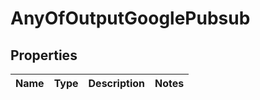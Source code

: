 # AnyOfOutputGooglePubsub

## Properties
Name | Type | Description | Notes
------------ | ------------- | ------------- | -------------
